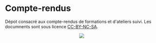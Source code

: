 # Compte-rendus

Dépot consacré aux compte-rendus de formations et d'ateliers suivi. Les documnents sont sous licence [CC-BY-NC-SA](https://creativecommons.org/licenses/by-nc-sa/4.0/).

<p align="center">
  <img src="https://github.com/nicolasloubet/compte-rendus/blob/master/Images/CC-BY-NC-SA.png?raw=true alt="CC-BY-NC-SA 4.0"/>
</p>
